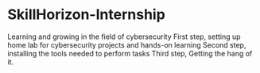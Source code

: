 # SkillHorizon-Internship
Learning and growing in the field of cybersecurity
First step, setting up home lab for cybersecurity projects and hands-on learning
Second step, installing the tools needed to perform tasks
Third step, Getting the hang of it.
